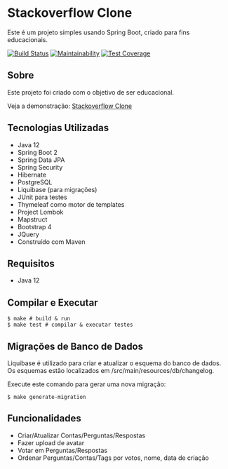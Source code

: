 # Stackoverflow Clone

Este é um projeto simples usando Spring Boot, criado para fins educacionais.

[![Build Status](https://travis-ci.org/ValeryKorzhavin/stackoverflow.svg?branch=master)](https://travis-ci.org/ValeryKorzhavin/stackoverflow)
[![Maintainability](https://api.codeclimate.com/v1/badges/585b28b85a4fd5d79713/maintainability)](https://codeclimate.com/github/ValeryKorzhavin/stackoverflow/maintainability)
[![Test Coverage](https://api.codeclimate.com/v1/badges/585b28b85a4fd5d79713/test_coverage)](https://codeclimate.com/github/ValeryKorzhavin/stackoverflow/test_coverage)

## Sobre
Este projeto foi criado com o objetivo de ser educacional.

Veja a demonstração: [Stackoverflow Clone](https://springdemo-valerykorzh.herokuapp.com/)

## Tecnologias Utilizadas
- Java 12
- Spring Boot 2
- Spring Data JPA
- Spring Security
- Hibernate
- PostgreSQL
- Liquibase (para migrações)
- JUnit para testes
- Thymeleaf como motor de templates
- Project Lombok
- Mapstruct
- Bootstrap 4
- JQuery
- Construído com Maven

## Requisitos
- Java 12

## Compilar e Executar
```shell script
$ make # build & run
$ make test # compilar & executar testes
```

## Migrações de Banco de Dados
Liquibase é utilizado para criar e atualizar o esquema do banco de dados. Os esquemas estão localizados em /src/main/resources/db/changelog.

Execute este comando para gerar uma nova migração:
```shell script
$ make generate-migration
```

## Funcionalidades
- Criar/Atualizar Contas/Perguntas/Respostas
- Fazer upload de avatar
- Votar em Perguntas/Respostas
- Ordenar Perguntas/Contas/Tags por votos, nome, data de criação